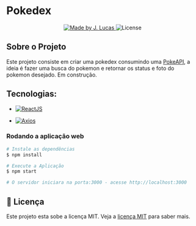 # Pokedex

<p align= center>
<a href="https://www.linkedin.com/in/jo%C3%A3o-lucas-nascimento-andrade-34574398/">
    <img alt="Made by J. Lucas" src="https://img.shields.io/badge/made%20by-Jo%C3%A3o%20Lucas-blue">
</a>

<img alt="License" src="https://img.shields.io/badge/license-MIT-brightgreen?color=blue">

</p>

## Sobre o Projeto

Este projeto consiste em criar uma pokedex consumindo uma <a href="https://pokeapi.co/">PokeAPI</a>, a ideia é fazer uma busca do pokemon e retornar os status e foto do pokemon desejado. Em construção.

## Tecnologias:

- <a href="https://reactjs.org/">
  <img alt="ReactJS" src="https://img.shields.io/static/v1?color=blue&label=React&message=JS&?style=plastic&logo=React">
</a>

- <a href="https://axios-http.com/ptbr/docs/intro">
  <img alt="Axios" src="https://img.shields.io/badge/Using-Axios-blue">
</a>


### Rodando a aplicação web

```bash
# Instale as dependências
$ npm install

# Execute a Aplicação
$ npm start

# O servidor iniciara na porta:3000 - acesse http://localhost:3000
```
## 📝 Licença

Este projeto esta sobe a licença MIT. Veja a <a href="https://opensource.org/licenses/MIT">licença MIT</a> para saber mais.
